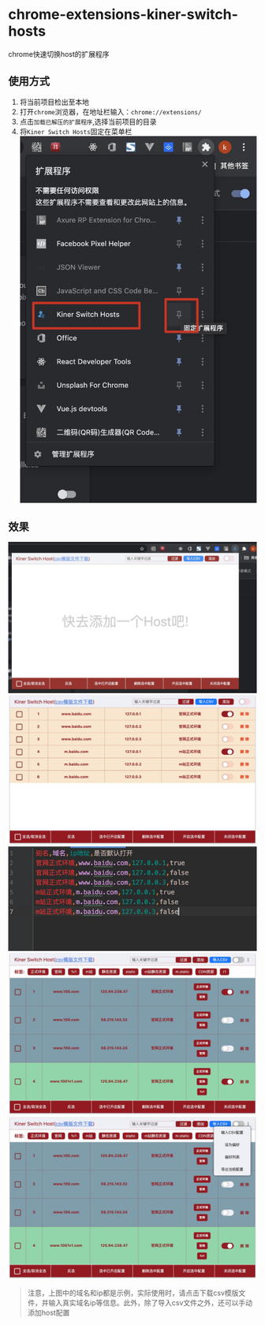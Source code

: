 # chrome-extensions-kiner-switch-hosts
chrome快速切换host的扩展程序

## 使用方式

1. 将当前项目检出至本地
2. 打开`chrome`浏览器，在地址栏输入：`chrome://extensions/`
3. 点击`加载已解压的扩展程序`,选择当前项目的目录
4. 将`Kiner Switch Hosts`固定在菜单栏
    ![1](./imgs/1.jpg)
    
## 效果

![2](./imgs/2.jpg)
![3](./imgs/3.jpg)
![4](./imgs/4.jpg)
![5](./imgs/5.jpg)
![6](./imgs/6.jpg)

> 注意，上图中的域名和ip都是示例，实际使用时，请点击下载csv模版文件，并输入真实域名ip等信息。此外，除了导入csv文件之外，还可以手动添加host配置

